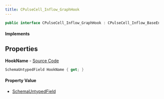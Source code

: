 ```yaml
---
title: CPulseCell_Inflow_GraphHook
---
```


```csharp
public interface CPulseCell_Inflow_GraphHook : CPulseCell_Inflow_BaseEntrypoint, CPulseCell_BaseFlow, CPulseCell_Base, ISchemaClass<CPulseCell_Base>, ISchemaClass<CPulseCell_BaseFlow>, ISchemaClass<CPulseCell_Inflow_BaseEntrypoint>, ISchemaClass<CPulseCell_Inflow_GraphHook>, ISchemaField, ISchemaClass, INativeHandle
```

#### Implements

## Properties

**HookName** - [Source Code](https://github.com/swiftly-solution/swiftlys2/blob/main/managed/src/SwiftlyS2.Generated/Schemas/Interfaces/CPulseCell_Inflow_GraphHook.cs#L17)

```csharp
SchemaUntypedField HookName { get; }
```

#### Property Value

- [SchemaUntypedField](/docs/api/shared/schemas/schemauntypedfield)

